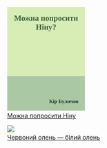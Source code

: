 ![](Можна%20попросити%20Ніну.jpg)  
[Можна попросити Ніну](Можна%20попросити%20Ніну.txt)

![](Червоний%20олень —%20білий%20олень.jpg)  
[Червоний олень — білий олень](Червоний%20олень —%20білий%20олень.txt)
